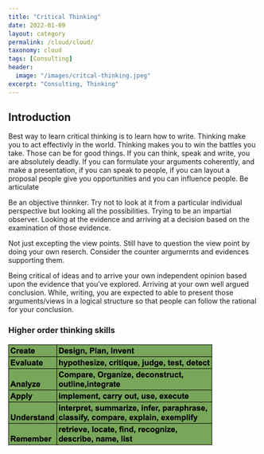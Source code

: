 ```yaml
---
title: "Critical Thinking"
date: 2022-01-09
layout: category
permalink: /cloud/cloud/
taxonomy: cloud
tags: [Consulting]
header:
  image: "/images/critcal-thinking.jpeg"
excerpt: "Consulting, Thinking"
---
```



## Introduction

Best way to learn critical thinking is to learn how to write. Thinking make you to act effectivly in the world. 
Thinking makes you to win the battles you take. Those can be for good things. If you can think, speak and write, you are absolutely deadly.
If you can formulate your arguments coherently, and make a presentation, if you can speak to people, if you can layout a proposal people give you opportunities and 
you can influence people. Be articulate

Be an objective thinnker. Try not to look at it from a particular individual perspective but looking all the possibilities. Trying to be an impartial observer. 
Looking at the evidence and arriving at a decision based on the examination of those evidence. 

Not just excepting the view points. Still have to question the view point by doing your own reserch. Consider the counter argumernts and evidences supporting them. 

Being critical of ideas and to arrive your own independent opinion based upon the evidence that you've explored. Arriving at your own well argued conclusion. While,
writing, you are expected to able to present those arguments/views in a logical structure so that people can follow the rational for your conclusion. 

### Higher order thinking skills

<img width="411" alt="thinking skills" src="/images/thinking skills.png">
